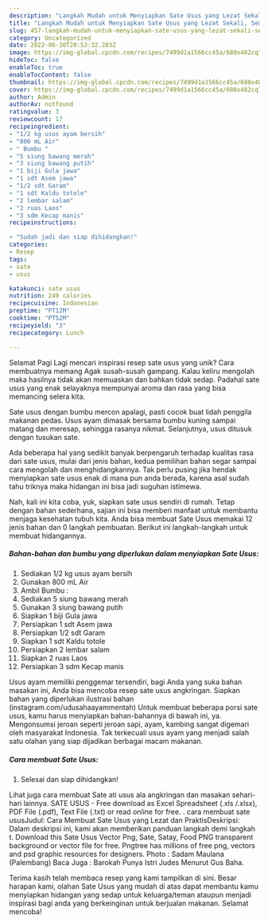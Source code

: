 ```yaml
---
description: "Langkah Mudah untuk Menyiapkan Sate Usus yang Lezat Sekali, Sempurna"
title: "Langkah Mudah untuk Menyiapkan Sate Usus yang Lezat Sekali, Sempurna"
slug: 457-langkah-mudah-untuk-menyiapkan-sate-usus-yang-lezat-sekali-sempurna
category: Uncategorized
date: 2022-06-30T20:53:32.203Z
image: https://img-global.cpcdn.com/recipes/7499d1a1566cc45a/680x482cq70/sate-usus-foto-resep-utama.jpg
hideToc: false
enableToc: true
enableTocContent: false
thumbnail: https://img-global.cpcdn.com/recipes/7499d1a1566cc45a/680x482cq70/sate-usus-foto-resep-utama.jpg
cover: https://img-global.cpcdn.com/recipes/7499d1a1566cc45a/680x482cq70/sate-usus-foto-resep-utama.jpg
author: Admin
authorAv: notfound
ratingvalue: 3
reviewcount: 17
recipeingredient:
- "1/2 kg usus ayam bersih"
- "800 mL Air"
- " Bumbu "
- "5 siung bawang merah"
- "3 siung bawang putih"
- "1 biji Gula jawa"
- "1 sdt Asem jawa"
- "1/2 sdt Garam"
- "1 sdt Kaldu totole"
- "2 lembar salam"
- "2 ruas Laos"
- "3 sdm Kecap manis"
recipeinstructions:

- "Sudah jadi dan siap dihidangkan!"
categories:
- Resep
tags:
- sate
- usus

katakunci: sate usus 
nutrition: 249 calories
recipecuisine: Indonesian
preptime: "PT12M"
cooktime: "PT52M"
recipeyield: "3"
recipecategory: Lunch

---
```



Selamat Pagi Lagi mencari inspirasi resep sate usus yang unik? Cara membuatnya memang Agak susah-susah gampang. Kalau keliru mengolah maka hasilnya tidak akan memuaskan dan bahkan tidak sedap. Padahal sate usus yang enak selayaknya mempunyai aroma dan rasa yang bisa memancing selera kita.


Sate usus dengan bumbu mercon apalagi, pasti cocok buat lidah penggila makanan pedas. Usus ayam dimasak bersama bumbu kuning sampai matang dan meresap, sehingga rasanya nikmat. Selanjutnya, usus ditusuk dengan tusukan sate.

Ada beberapa hal yang sedikit banyak berpengaruh terhadap kualitas rasa dari sate usus, mulai dari jenis bahan, kedua pemilihan bahan segar sampai cara mengolah dan menghidangkannya. Tak perlu pusing jika hendak menyiapkan sate usus enak di mana pun anda berada, karena asal sudah tahu triknya maka hidangan ini bisa jadi suguhan istimewa.


Nah, kali ini kita coba, yuk, siapkan sate usus sendiri di rumah. Tetap dengan bahan sederhana, sajian ini bisa memberi manfaat untuk membantu menjaga kesehatan tubuh kita. Anda bisa membuat Sate Usus memakai 12 jenis bahan dan 0 langkah pembuatan. Berikut ini langkah-langkah untuk membuat hidangannya.

<!--inarticleads1-->

##### Bahan-bahan dan bumbu yang diperlukan dalam menyiapkan Sate Usus:

1. Sediakan 1/2 kg usus ayam bersih
1. Gunakan 800 mL Air
1. Ambil  Bumbu :
1. Sediakan 5 siung bawang merah
1. Gunakan 3 siung bawang putih
1. Siapkan 1 biji Gula jawa
1. Persiapkan 1 sdt Asem jawa
1. Persiapkan 1/2 sdt Garam
1. Siapkan 1 sdt Kaldu totole
1. Persiapkan 2 lembar salam
1. Siapkan 2 ruas Laos
1. Persiapkan 3 sdm Kecap manis


Usus ayam memiliki penggemar tersendiri, bagi Anda yang suka bahan masakan ini, Anda bisa mencoba resep sate usus angkringan. Siapkan bahan yang diperlukan ilustrasi bahan (instagram.com/udusahaayammentah) Untuk membuat beberapa porsi sate usus, kamu harus menyiapkan bahan-bahannya di bawah ini, ya. Mengonsumsi jeroan seperti jeroan sapi, ayam, kambing sangat digemari oleh masyarakat Indonesia. Tak terkecuali usus ayam yang menjadi salah satu olahan yang siap dijadikan berbagai macam makanan. 

<!--inarticleads2-->

##### Cara membuat Sate Usus:


1. Selesai dan siap dihidangkan!

Lihat juga cara membuat Sate ati usus ala angkringan dan masakan sehari-hari lainnya. SATE USUS - Free download as Excel Spreadsheet (.xls /.xlsx), PDF File (.pdf), Text File (.txt) or read online for free. . cara membuat sate ususJudul: Cara Membuat Sate Usus yang Lezat dan PraktisDeskripsi: Dalam deskripsi ini, kami akan memberikan panduan langkah demi langkah t. Download this Sate Usus Vector Png, Sate, Satay, Food PNG transparent background or vector file for free. Pngtree has millions of free png, vectors and psd graphic resources for designers. Photo : Sadam Maulana (Palembang) Baca Juga : Barokah Punya Istri Judes Menurut Gus Baha. 

Terima kasih telah membaca resep yang kami tampilkan di sini. Besar harapan kami, olahan Sate Usus yang mudah di atas dapat membantu kamu menyiapkan hidangan yang sedap untuk keluarga/teman ataupun menjadi inspirasi bagi anda yang berkeinginan untuk berjualan makanan. Selamat mencoba!
